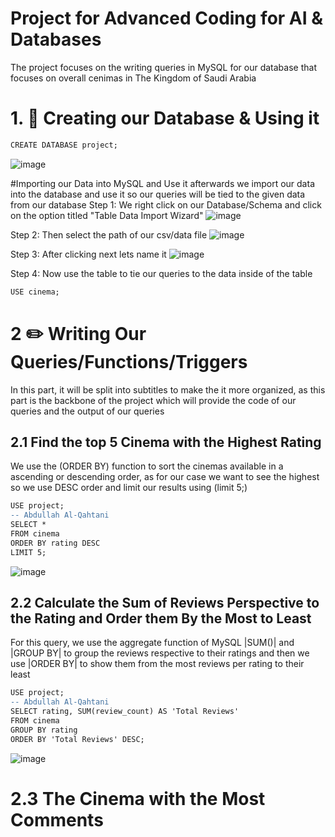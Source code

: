 # Project for Advanced Coding for AI & Databases
The project focuses on the writing queries in MySQL for our database that focuses on overall cenimas in The Kingdom of Saudi Arabia

# 1. :wrench: Creating our Database & Using it

```diff
CREATE DATABASE project;
```
![image](https://github.com/user-attachments/assets/9ce27be6-0f8c-4017-a7a3-3f324e19e289)

#Importing our Data into MySQL and Use it
afterwards we import our data into the database and use it so our queries will be tied to the given data from our database
Step 1: We right click on our Database/Schema and click on the option titled "Table Data Import Wizard"
![image](https://github.com/user-attachments/assets/85fb8b6f-97f5-4720-9acf-5a7f4f6e1c14)

Step 2: Then select the path of our csv/data file
![image](https://github.com/user-attachments/assets/63def7f5-a877-44d8-b117-5e203ff0bcfc)

Step 3: After clicking next lets name it
![image](https://github.com/user-attachments/assets/e8cbc3e1-63cc-4f10-ad36-d50163dbea7b)

Step 4: Now use the table to tie our queries to the data inside of the table
```diff
USE cinema;
```

# 2 :pencil2: Writing Our Queries/Functions/Triggers

In this part, it will be split into subtitles to make the it more organized, as this part is the backbone of the project which will provide the code of our queries
and the output of our queries

## 2.1 Find the top 5 Cinema with the Highest Rating
We use the (ORDER BY) function to sort the cinemas available in a ascending or descending order, as for our case we want to see the highest so we use DESC order and limit our results
using (limit 5;)
```diff
USE project;
-- Abdullah Al-Qahtani
SELECT *
FROM cinema
ORDER BY rating DESC
LIMIT 5;
```
![image](https://github.com/user-attachments/assets/cd71a454-7afa-461f-9752-b3a90d9fee55)

## 2.2 Calculate the Sum of Reviews Perspective to the Rating and Order them By the Most to Least
For this query, we use the aggregate function of MySQL |SUM()| and |GROUP BY| to group the reviews respective to their ratings
and then we use |ORDER BY| to show them from the most reviews per rating to their least
```diff
USE project;
-- Abdullah Al-Qahtani
SELECT rating, SUM(review_count) AS 'Total Reviews'
FROM cinema
GROUP BY rating
ORDER BY 'Total Reviews' DESC;
```
![image](https://github.com/user-attachments/assets/11a69e57-ea42-4189-96d3-5e1356771ce7)

# 2.3 The Cinema with the Most Comments

